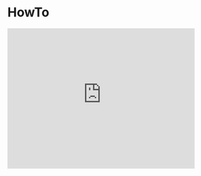 # HowTo
<iframe width="420" height="315" src="http://www.youtube.com/embed/daCvVxvQzCM" frameborder="0" allowfullscreen></iframe>

